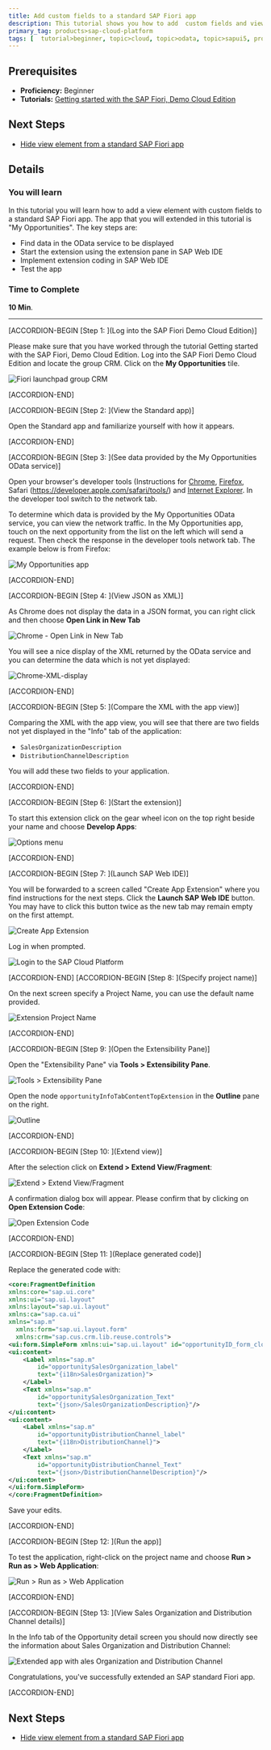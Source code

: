```yaml
---
title: Add custom fields to a standard SAP Fiori app
description: This tutorial shows you how to add  custom fields and view elements to a standard SAP Fiori app.
primary_tag: products>sap-cloud-platform
tags: [  tutorial>beginner, topic>cloud, topic>odata, topic>sapui5, products>sap-web-ide, products>sap-cloud-platform ]
---
```

## Prerequisites  
- **Proficiency:** Beginner
- **Tutorials:** [Getting started with the SAP Fiori, Demo Cloud Edition](https://www.sap.com/developer/tutorials/hcp-fiori-cloud-edition-start.html)

## Next Steps
- [Hide view element from a standard SAP Fiori app](https://www.sap.com/developer/tutorials/hcp-fiori-cloud-edition-hide-element.html)

## Details
### You will learn  
In this tutorial you will learn how to add a view element with custom fields to a standard SAP Fiori app. The app that you will extended in this tutorial is "My Opportunities". The key steps are:

- Find data in the OData service to be displayed
- Start the extension using the extension pane in SAP Web IDE
- Implement extension coding in SAP Web IDE
- Test the app

### Time to Complete
**10 Min**.

---

[ACCORDION-BEGIN [Step 1: ](Log into the SAP Fiori Demo Cloud Edition)]

Please make sure that you have worked through the tutorial Getting started with the SAP Fiori, Demo Cloud Edition. Log into the SAP Fiori Demo Cloud Edition and locate the group CRM. Click on the **My Opportunities** tile.

![Fiori launchpad group CRM](6.png)


[ACCORDION-END]

[ACCORDION-BEGIN [Step 2: ](View the Standard app)]

Open the Standard app and familiarize yourself with how it appears.


[ACCORDION-END]

[ACCORDION-BEGIN [Step 3: ](See data provided by the My Opportunities OData service)]

Open your browser's developer tools (Instructions for [Chrome](https://developers.google.com/web/tools/chrome-devtools/), [Firefox](https://developer.mozilla.org/en-US/docs/Tools/Network_Monitor#Opening_the_Network_Monitor), Safari (https://developer.apple.com/safari/tools/) and [Internet Explorer](https://msdn.microsoft.com/en-us/library/gg589507.aspx). In the developer tool switch to the network tab.

To determine which data is provided by the My Opportunities OData service, you can view the network traffic. In the My Opportunities app, touch on the next opportunity from the list on the left which will send a request. Then check the response in the developer tools network tab. The example below is from Firefox:

![My Opportunities app](7.png)


[ACCORDION-END]

[ACCORDION-BEGIN [Step 4: ](View JSON as XML)]

As Chrome does not display the data in a JSON format, you can right click and then choose **Open Link in New Tab**

![Chrome - Open Link in New Tab](chrome-open-new-tab.png)

You will see a nice display of the XML returned by the OData service and you can determine the data which is not yet displayed:

![Chrome-XML-display](Chrome-XML-display.png)


[ACCORDION-END]

[ACCORDION-BEGIN [Step 5: ](Compare the XML with the app view)]

Comparing the XML with the app view, you will see that there are two fields not yet displayed in the "Info" tab of the application:

- `SalesOrganizationDescription`
- `DistributionChannelDescription`

You will add these two fields to your application.


[ACCORDION-END]

[ACCORDION-BEGIN [Step 6: ](Start the extension)]

To start this extension click on the gear wheel icon on the top right beside your name and choose **Develop Apps**:

![Options menu](8.png)


[ACCORDION-END]

[ACCORDION-BEGIN [Step 7: ](Launch SAP Web IDE)]

You will be forwarded to a screen called "Create App Extension" where you find instructions for the next steps. Click the **Launch SAP Web IDE** button. You may have to click this button twice as the new tab may remain empty on the first attempt.

![Create App Extension](9.png)

Log in when prompted.

![Login to the SAP Cloud Platform](10.png)


[ACCORDION-END]
[ACCORDION-BEGIN [Step 8: ](Specify project name)]

On the next screen specify a Project Name, you can use the default name provided.

![Extension Project Name](11.png)


[ACCORDION-END]

[ACCORDION-BEGIN [Step 9: ](Open the Extensibility Pane)]

Open the "Extensibility Pane" via **Tools > Extensibility Pane**.

![Tools > Extensibility Pane](12.png)

Open the node `opportunityInfoTabContentTopExtension` in the **Outline** pane on the right.

![Outline](13.png)


[ACCORDION-END]

[ACCORDION-BEGIN [Step 10: ](Extend view)]

After the selection click on **Extend > Extend View/Fragment**:

![Extend > Extend View/Fragment](14.png)

A confirmation dialog box will appear. Please confirm that by clicking on **Open Extension Code**:

![Open Extension Code](15.png)


[ACCORDION-END]

[ACCORDION-BEGIN [Step 11: ](Replace generated code)]

Replace the generated code with:

```xml
<core:FragmentDefinition
xmlns:core="sap.ui.core"
xmlns:ui="sap.ui.layout"
xmlns:layout="sap.ui.layout"
xmlns:ca="sap.ca.ui"
xmlns="sap.m"
  xmlns:form="sap.ui.layout.form"
  xmlns:crm="sap.cus.crm.lib.reuse.controls">
<ui:form.SimpleForm xmlns:ui="sap.ui.layout" id="opportunityID_form_clone">
<ui:content>
	<Label xmlns="sap.m"
		id="opportunitySalesOrganization_label"
		text="{i18n>SalesOrganization}">
	</Label>
	<Text xmlns="sap.m"
		id="opportunitySalesOrganization_Text"
		text="{json>/SalesOrganizationDescription}"/>
</ui:content>
<ui:content>
	<Label xmlns="sap.m"
		id="opportunityDistributionChannel_label"
		text="{i18n>DistributionChannel}">
	</Label>
	<Text xmlns="sap.m"
		id="opportunityDistributionChannel_Text"
		text="{json>/DistributionChannelDescription}"/>
</ui:content>
</ui:form.SimpleForm>
</core:FragmentDefinition>
```

Save your edits.


[ACCORDION-END]

[ACCORDION-BEGIN [Step 12: ](Run the app)]

To test the application, right-click on the project name and choose **Run > Run as > Web Application**:

![Run > Run as > Web Application](16.png)


[ACCORDION-END]

[ACCORDION-BEGIN [Step 13: ](View Sales Organization and Distribution Channel details)]

In the Info tab of the Opportunity detail screen you should now directly see the information about Sales Organization and Distribution Channel:

![Extended app with ales Organization and Distribution Channel](17.png)

Congratulations, you've successfully extended an SAP standard Fiori app.


[ACCORDION-END]



## Next Steps
- [Hide view element from a standard SAP Fiori app](https://www.sap.com/developer/tutorials/hcp-fiori-cloud-edition-hide-element.html)
